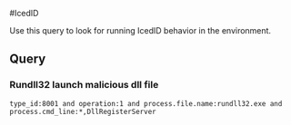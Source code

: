 #IcedID

Use this query to look for running IcedID behavior in the environment.

## Query

### Rundll32 launch malicious dll file

~~~
type_id:8001 and operation:1 and process.file.name:rundll32.exe and process.cmd_line:*,DllRegisterServer
~~~
